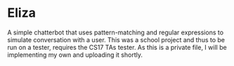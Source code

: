 Eliza
=====

A simple chatterbot that uses pattern-matching and regular expressions to simulate conversation with a user. This was a school project and thus to be run on a tester, requires the CS17 TAs tester.  As this is a private file, I will be implementing my own and uploading it shortly. 
